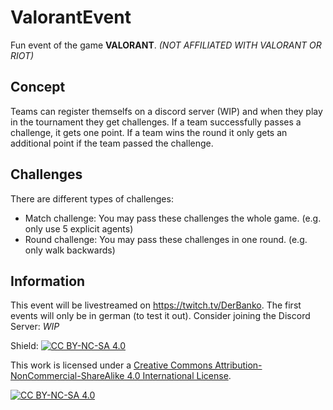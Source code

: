 # ValorantEvent
Fun event of the game **VALORANT**. *(NOT AFFILIATED WITH VALORANT OR RIOT)*

## Concept

Teams can register themselfs on a discord server (WIP) and when they play in the tournament they get challenges.
If a team successfully passes a challenge, it gets one point. 
If a team wins the round it only gets an additional point if the team passed the challenge.

## Challenges

There are different types of challenges:
 - Match challenge: You may pass these challenges the whole game. (e.g. only use 5 explicit agents)
 - Round challenge: You may pass these challenges in one round. (e.g. only walk backwards)

## Information

This event will be livestreamed on https://twitch.tv/DerBanko.
The first events will only be in german (to test it out).
Consider joining the Discord Server: *WIP*

Shield: [![CC BY-NC-SA 4.0][cc-by-nc-sa-shield]][cc-by-nc-sa]

This work is licensed under a
[Creative Commons Attribution-NonCommercial-ShareAlike 4.0 International License][cc-by-nc-sa].

[![CC BY-NC-SA 4.0][cc-by-nc-sa-image]][cc-by-nc-sa]

[cc-by-nc-sa]: http://creativecommons.org/licenses/by-nc-sa/4.0/
[cc-by-nc-sa-image]: https://licensebuttons.net/l/by-nc-sa/4.0/88x31.png
[cc-by-nc-sa-shield]: https://img.shields.io/badge/License-CC%20BY--NC--SA%204.0-lightgrey.svg
